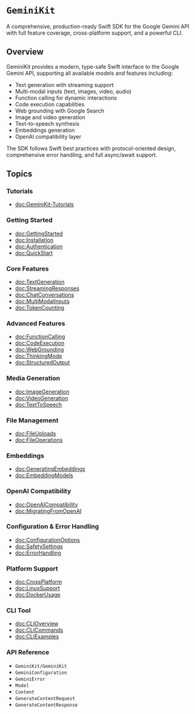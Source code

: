 # ``GeminiKit``

A comprehensive, production-ready Swift SDK for the Google Gemini API with full feature coverage, cross-platform support, and a powerful CLI.

## Overview

GeminiKit provides a modern, type-safe Swift interface to the Google Gemini API, supporting all available models and features including:

- Text generation with streaming support
- Multi-modal inputs (text, images, video, audio)
- Function calling for dynamic interactions
- Code execution capabilities
- Web grounding with Google Search
- Image and video generation
- Text-to-speech synthesis
- Embeddings generation
- OpenAI compatibility layer

The SDK follows Swift best practices with protocol-oriented design, comprehensive error handling, and full async/await support.

## Topics

### Tutorials

- <doc:GeminiKit-Tutorials>

### Getting Started

- <doc:GettingStarted>
- <doc:Installation>
- <doc:Authentication>
- <doc:QuickStart>

### Core Features

- <doc:TextGeneration>
- <doc:StreamingResponses>
- <doc:ChatConversations>
- <doc:MultiModalInputs>
- <doc:TokenCounting>

### Advanced Features

- <doc:FunctionCalling>
- <doc:CodeExecution>
- <doc:WebGrounding>
- <doc:ThinkingMode>
- <doc:StructuredOutput>

### Media Generation

- <doc:ImageGeneration>
- <doc:VideoGeneration>
- <doc:TextToSpeech>

### File Management

- <doc:FileUploads>
- <doc:FileOperations>

### Embeddings

- <doc:GeneratingEmbeddings>
- <doc:EmbeddingModels>

### OpenAI Compatibility

- <doc:OpenAICompatibility>
- <doc:MigratingFromOpenAI>

### Configuration & Error Handling

- <doc:ConfigurationOptions>
- <doc:SafetySettings>
- <doc:ErrorHandling>

### Platform Support

- <doc:CrossPlatform>
- <doc:LinuxSupport>
- <doc:DockerUsage>

### CLI Tool

- <doc:CLIOverview>
- <doc:CLICommands>
- <doc:CLIExamples>

### API Reference

- ``GeminiKit/GeminiKit``
- ``GeminiConfiguration``
- ``GeminiError``
- ``Model``
- ``Content``
- ``GenerateContentRequest``
- ``GenerateContentResponse``